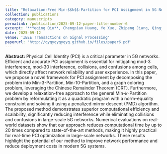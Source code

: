 ```yaml
---
title: "Relaxation-Free Min-$$k$$-Partition for PCI Assignment in 5G Networks"
collection: publications
category: manuscripts
permalink: /publication/2025-09-12-paper-title-number-6
excerpt: '**Yeqing Qiu**, Chengpiao Huang, Ye Xue, Zhipeng Jiang, Qingjiang Shi, Dong Zhang, Zhi-Quan Luo'
date: 2025-09-12
venue: 'IEEE Transactions on Signal Processing'
paperurl: 'http://qyqyqyqyqyq.github.io/files/paper6.pdf'
---
```


**Abstract:** Physical Cell Identity (PCI) is a critical parameter in 5G networks. Efficient and accurate PCI assignment is essential for mitigating mod-3 interference, mod-30 interference, collisions, and confusions among cells, which directly affect network reliability and user experience. In this paper, we propose a novel framework for PCI assignment by decomposing the problem into Min-3-Partition, Min-10-Partition, and a graph coloring problem, leveraging the Chinese Remainder Theorem (CRT). Furthermore, we develop a relaxation-free approach to the general Min-$k$-Partition problem by reformulating it as a quadratic program with a norm-equality constraint and solving it using a penalized mirror descent (PMD) algorithm. The proposed method demonstrates superior computational efficiency and scalability, significantly reducing interference while eliminating collisions and confusions in large-scale 5G networks. Numerical evaluations on real-world datasets show that our approach reduces computational time by up to 20 times compared to state-of-the-art methods, making it highly practical for real-time PCI optimization in large-scale networks. These results highlight the potential of our method to improve network performance and reduce deployment costs in modern 5G systems.

